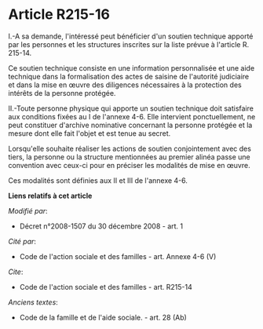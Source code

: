 # Article R215-16

I.-A sa demande, l'intéressé peut bénéficier d'un soutien technique apporté par les personnes et les structures inscrites sur
la liste prévue à l'article R. 215-14. 

Ce soutien technique consiste en une information personnalisée et une aide technique dans la formalisation des actes de
saisine de l'autorité judiciaire et dans la mise en œuvre des diligences nécessaires à la protection des intérêts de la
personne protégée. 

II.-Toute personne physique qui apporte un soutien technique doit satisfaire aux conditions fixées au I de l'annexe 4-6. Elle
intervient ponctuellement, ne peut constituer d'archive nominative concernant la personne protégée et la mesure dont elle
fait l'objet et est tenue au secret. 

Lorsqu'elle souhaite réaliser les actions de soutien conjointement avec des tiers, la personne ou la structure mentionnées au
premier alinéa passe une convention avec ceux-ci pour en préciser les modalités de mise en œuvre. 

Ces modalités sont définies aux II et III de l'annexe 4-6.

**Liens relatifs à cet article**

_Modifié par_:

  - Décret n°2008-1507 du 30 décembre 2008 - art. 1

_Cité par_:

  - Code de l'action sociale et des familles - art. Annexe 4-6 (V)

_Cite_:

  - Code de l'action sociale et des familles - art. R215-14

_Anciens textes_:

  - Code de la famille et de l'aide sociale. - art. 28 (Ab)

